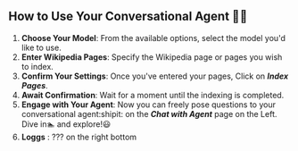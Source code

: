 ## How to Use Your Conversational Agent :office_worker:

1. **Choose Your Model**: From the available options, select the model you'd like to use.
2. **Enter Wikipedia Pages**: Specify the Wikipedia page or pages you wish to index.
3. **Confirm Your Settings**: Once you've entered your pages, Click on ***Index Pages***.
4. **Await Confirmation**: Wait for a moment until the indexing is completed.
5. **Engage with Your Agent**: Now you can freely pose questions to your conversational agent:shipit: on the ***Chat with Agent*** page on the Left. Dive in:swimmer: and explore!:smiley:
6. **Loggs** : ??? on the right bottom
